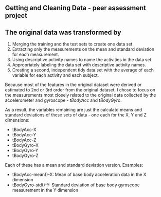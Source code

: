 ## Getting and Cleaning Data - peer assessment project


## The original data was transformed by

1. Merging the training and the test sets to create one data set.
2. Extracting only the measurements on the mean and standard deviation for each measurement. 
3. Using descriptive activity names to name the activities in the data set
4. Appropriately labeling the data set with descriptive activity names. 
5. Creating a second, independent tidy data set with the average of each variable for each activity and each subject. 



 Because most of the features in the original dataset were derived or estimated to 2nd or 3rd order from the original dataset, I chose to focus on the measurements most closely related to the original data collected by the accelerometer and gyroscope - *tBodyAcc* and *tBodyGyro*. 

As a result, the variables remaining are just the calculatd means and standard deviations of these sets of data - one each for the X, Y and Z dimensions:

- tBodyAcc-X
- tBodyAcc-Y
- tBodyAcc-Z
- tBodyGyro-X
- tBodyGyro-Y
- tBodyGyro-Z

Each of these has a mean and standard deviation version. Examples:

- tBodyAcc-mean()-X: Mean of base body acceleration data in the X dimension
- tBodyGyro-std()-Y: Standard deviation of base body gyroscope measurement in the Y dimension

